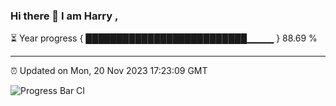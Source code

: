 ### Hi there 👋 I am Harry , 

⏳ Year progress { ██████████████████████████▁▁▁▁ } 88.69 %

---

⏰ Updated on Mon, 20 Nov 2023 17:23:09 GMT

![Progress Bar CI](https://github.com/duykhang68/duykhang68/workflows/Progress%20Bar%20CI/badge.svg)
